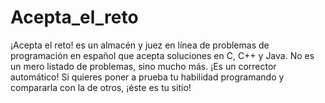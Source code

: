 # Acepta_el_reto
 ¡Acepta el reto! es un almacén y juez en línea de problemas de programación en español que acepta soluciones en C, C++ y Java.  No es un mero listado de problemas, sino mucho más. ¡Es un corrector automático!  Si quieres poner a prueba tu habilidad programando y compararla con la de otros, ¡éste es tu sitio! 
